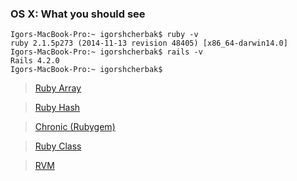 ### OS X: What you should see
    Igors-MacBook-Pro:~ igorshcherbak$ ruby -v  
    ruby 2.1.5p273 (2014-11-13 revision 48405) [x86_64-darwin14.0]  
    Igors-MacBook-Pro:~ igorshcherbak$ rails -v  
    Rails 4.2.0  
    Igors-MacBook-Pro:~ igorshcherbak$  
  
> [Ruby Array](http://www.ruby-doc.org/core-2.1.5/Array.html)

> [Ruby Hash](http://www.ruby-doc.org/core-2.1.5/Hash.html)

> [Chronic (Rubygem)](https://github.com/mojombo/chronic)

> [Ruby Class](http://www.ruby-doc.org/core-2.1.5/Class.html)

> [RVM](https://rvm.io/rvm/basics)
